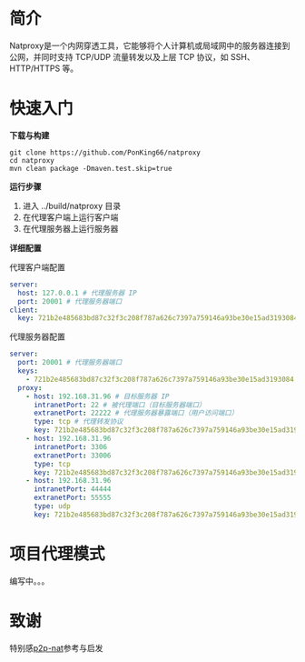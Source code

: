 # 简介

Natproxy是一个内网穿透工具，它能够将个人计算机或局域网中的服务器连接到公网，并同时支持 TCP/UDP 流量转发以及上层 TCP 协议，如 SSH、HTTP/HTTPS 等。

# 快速入门

**下载与构建**

```shell
git clone https://github.com/PonKing66/natproxy
cd natproxy
mvn clean package -Dmaven.test.skip=true
```

**运行步骤**

1. 进入 ../build/natproxy 目录
2. 在代理客户端上运行客户端
3. 在代理服务器上运行服务器

**详细配置**

代理客户端配置

```yaml
server:
  host: 127.0.0.1 # 代理服务器 IP
  port: 20001 # 代理服务器端口
client:
  key: 721b2e485683bd87c32f3c208f787a626c7397a759146a93be30e15ad3193084 # 认证客户端 key
```

代理服务器配置

```yaml
server:
  port: 20001 # 代理服务器端口
  keys:
    - 721b2e485683bd87c32f3c208f787a626c7397a759146a93be30e15ad3193084 # 合法登录客户端 Key，与代理客户端配置中的相同
  proxy:
    - host: 192.168.31.96 # 目标服务器 IP
      intranetPort: 22 # 被代理端口（目标服务器端口）
      extranetPort: 22222 # 代理服务器暴露端口（用户访问端口）
      type: tcp # 代理转发协议
      key: 721b2e485683bd87c32f3c208f787a626c7397a759146a93be30e15ad3193084 # 指定开启代理客户端
    - host: 192.168.31.96
      intranetPort: 3306
      extranetPort: 33006
      type: tcp
      key: 721b2e485683bd87c32f3c208f787a626c7397a759146a93be30e15ad3193084
    - host: 192.168.31.96
      intranetPort: 44444
      extranetPort: 55555
      type: udp
      key: 721b2e485683bd87c32f3c208f787a626c7397a759146a93be30e15ad3193084
```

# 项目代理模式

编写中。。。

# 致谢

特别感[p2p-nat](https://gitee.com/TANGMONK-MEAT/p2p-nat)参考与启发
